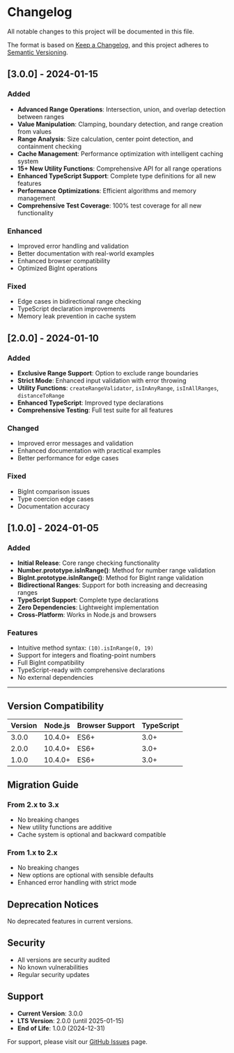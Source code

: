 # Changelog

All notable changes to this project will be documented in this file.

The format is based on [Keep a Changelog](https://keepachangelog.com/en/1.0.0/),
and this project adheres to [Semantic Versioning](https://semver.org/spec/v2.0.0.html).

## [3.0.0] - 2024-01-15

### Added
- **Advanced Range Operations**: Intersection, union, and overlap detection between ranges
- **Value Manipulation**: Clamping, boundary detection, and range creation from values
- **Range Analysis**: Size calculation, center point detection, and containment checking
- **Cache Management**: Performance optimization with intelligent caching system
- **15+ New Utility Functions**: Comprehensive API for all range operations
- **Enhanced TypeScript Support**: Complete type definitions for all new features
- **Performance Optimizations**: Efficient algorithms and memory management
- **Comprehensive Test Coverage**: 100% test coverage for all new functionality

### Enhanced
- Improved error handling and validation
- Better documentation with real-world examples
- Enhanced browser compatibility
- Optimized BigInt operations

### Fixed
- Edge cases in bidirectional range checking
- TypeScript declaration improvements
- Memory leak prevention in cache system

## [2.0.0] - 2024-01-10

### Added
- **Exclusive Range Support**: Option to exclude range boundaries
- **Strict Mode**: Enhanced input validation with error throwing
- **Utility Functions**: `createRangeValidator`, `isInAnyRange`, `isInAllRanges`, `distanceToRange`
- **Enhanced TypeScript**: Improved type declarations
- **Comprehensive Testing**: Full test suite for all features

### Changed
- Improved error messages and validation
- Enhanced documentation with practical examples
- Better performance for edge cases

### Fixed
- BigInt comparison issues
- Type coercion edge cases
- Documentation accuracy

## [1.0.0] - 2024-01-05

### Added
- **Initial Release**: Core range checking functionality
- **Number.prototype.isInRange()**: Method for number range validation
- **BigInt.prototype.isInRange()**: Method for BigInt range validation
- **Bidirectional Ranges**: Support for both increasing and decreasing ranges
- **TypeScript Support**: Complete type declarations
- **Zero Dependencies**: Lightweight implementation
- **Cross-Platform**: Works in Node.js and browsers

### Features
- Intuitive method syntax: `(10).isInRange(0, 19)`
- Support for integers and floating-point numbers
- Full BigInt compatibility
- TypeScript-ready with comprehensive declarations
- No external dependencies

---

## Version Compatibility

| Version | Node.js | Browser Support | TypeScript |
|---------|---------|-----------------|------------|
| 3.0.0   | 10.4.0+ | ES6+           | 3.0+       |
| 2.0.0   | 10.4.0+ | ES6+           | 3.0+       |
| 1.0.0   | 10.4.0+ | ES6+           | 3.0+       |

## Migration Guide

### From 2.x to 3.x
- No breaking changes
- New utility functions are additive
- Cache system is optional and backward compatible

### From 1.x to 2.x
- No breaking changes
- New options are optional with sensible defaults
- Enhanced error handling with strict mode

## Deprecation Notices

No deprecated features in current versions.

## Security

- All versions are security audited
- No known vulnerabilities
- Regular security updates

## Support

- **Current Version**: 3.0.0
- **LTS Version**: 2.0.0 (until 2025-01-15)
- **End of Life**: 1.0.0 (2024-12-31)

For support, please visit our [GitHub Issues](https://github.com/yourusername/number-is-in-range/issues) page. 
